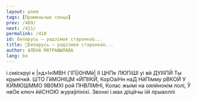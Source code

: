 ```yaml
---
layout: poem
tags: [Праменьчык сонца]
prev: /409/
next: /411/
permalink: /410
id: Беларусь — радзімая старонкаù...
title: 🚧Беларусь — радзімая старонкаù...
author: АЛЕНА МАТРАШЫЛАВА
lang: be
---
```



і.сміскруі к |»д>І»ІМВН ('ІП|і0НМй| II ЦНПе ЛЮПіШІ уі вй ДУІІІПЙ Ты крынічкй. ШТО ГйМОНІЦМ «ЙПІІКЙ, КорОаіНн наД НйПІмму рВКОЙ У КЙМЮШММО 9В0МХІ рой ПНВЛІМНІ, Колас жыімі на оялйнокім лолі, Ў нвОе ключ ййСНОЮ жураўлініхі. Звонкі і.мах дііцйчы іій лрыаоллі
